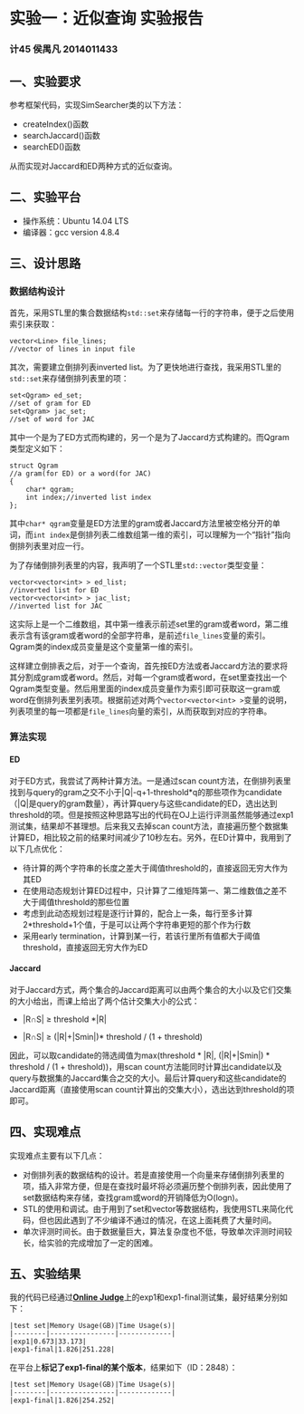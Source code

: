 # 实验一：近似查询 实验报告

### 计45 侯禺凡 2014011433

## 一、实验要求

参考框架代码，实现SimSearcher类的以下方法：

- createIndex()函数
- searchJaccard()函数
- searchED()函数

从而实现对Jaccard和ED两种方式的近似查询。

## 二、实验平台

- 操作系统：Ubuntu 14.04 LTS
- 编译器：gcc version 4.8.4

## 三、设计思路

### 数据结构设计

首先，采用STL里的集合数据结构`std::set`来存储每一行的字符串，便于之后使用索引来获取：

	vector<Line> file_lines;
	//vector of lines in input file

其次，需要建立倒排列表inverted list。为了更快地进行查找，我采用STL里的`std::set`来存储倒排列表里的项：

	set<Qgram> ed_set;
	//set of gram for ED
	set<Qgram> jac_set;
	//set of word for JAC

其中一个是为了ED方式而构建的，另一个是为了Jaccard方式构建的。而Qgram类型定义如下：

	struct Qgram
	//a gram(for ED) or a word(for JAC)
	{
		char* qgram;
		int index;//inverted list index
	};

其中`char* qgram`变量是ED方法里的gram或者Jaccard方法里被空格分开的单词，而`int index`是倒排列表二维数组第一维的索引，可以理解为一个“指针”指向倒排列表里对应一行。

为了存储倒排列表里的内容，我声明了一个STL里`std::vector`类型变量：

	vector<vector<int> > ed_list;
	//inverted list for ED
	vector<vector<int> > jac_list;
	//inverted list for JAC

这实际上是一个二维数组，其中第一维表示前述set里的gram或者word，第二维表示含有该gram或者word的全部字符串，是前述`file_lines`变量的索引。Qgram类的index成员变量是这个变量第一维的索引。

这样建立倒排表之后，对于一个查询，首先按ED方法或者Jaccard方法的要求将其分割成gram或者word。然后，对每一个gram或者word，在set里查找出一个Qgram类型变量。然后用里面的index成员变量作为索引即可获取这一gram或word在倒排列表里列表项。根据前述对两个`vector<vector<int> >`变量的说明，列表项里的每一项都是`file_lines`向量的索引，从而获取到对应的字符串。

### 算法实现

#### ED
对于ED方式，我尝试了两种计算方法。一是通过scan count方法，在倒排列表里找到与query的gram之交不小于|Q|-q+1-threshold*q的那些项作为candidate（|Q|是query的gram数量），再计算query与这些candidate的ED，选出达到threshold的项。但是按照这种思路写出的代码在OJ上运行评测虽然能够通过exp1测试集，结果却不甚理想。后来我又去掉scan count方法，直接遍历整个数据集计算ED，相比较之前的结果时间减少了10秒左右。另外，在ED计算中，我用到了以下几点优化：

- 待计算的两个字符串的长度之差大于阈值threshold的，直接返回无穷大作为其ED
- 在使用动态规划计算ED过程中，只计算了二维矩阵第一、第二维数值之差不大于阈值threshold的那些位置
- 考虑到此动态规划过程是逐行计算的，配合上一条，每行至多计算2*threshold+1个值，于是可以让两个字符串更短的那个作为行数
- 采用early termination，计算到某一行，若该行里所有值都大于阈值threshold，直接返回无穷大作为ED

#### Jaccard
对于Jaccard方式，两个集合的Jaccard距离可以由两个集合的大小以及它们交集的大小给出，而课上给出了两个估计交集大小的公式：

- |R∩S| ≥ threshold *|R|

- |R∩S| ≥ (|R|+|Smin|)* threshold / (1 + threshold)

因此，可以取candidate的筛选阈值为max(threshold * |R|, (|R|+|Smin|) * threshold / (1 + threshold))，用scan count方法能同时计算出candidate以及query与数据集的Jaccard集合之交的大小。最后计算query和这些candidate的Jaccard距离（直接使用scan count计算出的交集大小），选出达到threshold的项即可。

## 四、实现难点

实现难点主要有以下几点：

- 对倒排列表的数据结构的设计。若是直接使用一个向量来存储倒排列表里的项，插入非常方便，但是在查找时最坏将必须遍历整个倒排列表，因此使用了set数据结构来存储，查找gram或word的开销降低为O(logn)。
- STL的使用和调试。由于用到了set和vector等数据结构，我使用STL来简化代码，但也因此遇到了不少编译不通过的情况，在这上面耗费了大量时间。
- 单次评测时间长。由于数据量巨大，算法复杂度也不低，导致单次评测时间较长，给实验的完成增加了一定的困难。

## 五、实验结果

我的代码已经通过[**Online Judge**](http://166.111.71.175:8007/dashboard/)上的exp1和exp1-final测试集，最好结果分别如下：

	|test set|Memory Usage(GB)|Time Usage(s)|
	|--------|----------------|-------------|
	|exp1|0.673|33.173|
	|exp1-final|1.826|251.228|

在平台上**标记了exp1-final的某个版本**，结果如下（ID：2848）：

	|test set|Memory Usage(GB)|Time Usage(s)|
	|--------|----------------|-------------|
	|exp1-final|1.826|254.252|


